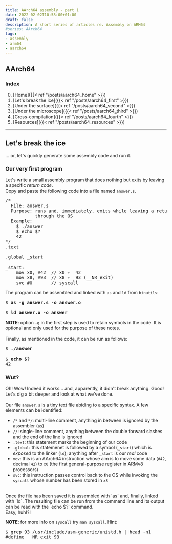 ```yaml
---
title: AArch64 assembly - part 1
date: 2022-02-02T10:58:00+01:00
draft: false
description: A short series of articles re. Assembly on ARM64
#series: AArch64
tags:
- assembly
- arm64
- aarch64
---
```


## AArch64

### Index
0. [Home]({{< ref "/posts/aarch64_home" >}})</br>
1. [Let's break the ice]({{< ref "/posts/aarch64_first" >}})</br>
2. [Under the surface]({{< ref "/posts/aarch64_second" >}})</br>
3. [Under the microscope]({{< ref "/posts/aarch64_third" >}})</br>
4. [Cross-compilation]({{< ref "/posts/aarch64_fourth" >}})</br>
5. [Resources]({{< ref "/posts/aarch64_resources" >}})</br>

----

## Let's break the ice
... or, let's quickly generate some assembly code and run it.</br>

### Our very first program
Let's write a small assembly program that does nothing but exits by leaving a specific *return code*.</br>
Copy and paste the following code into a file named `answer.s`.

<pre>
/*
  File: answer.s
  Purpose: runs and, immediately, exits while leaving a return code that can be displayed
           through the OS
  Example:
    $ ./answer
    $ echo $?
    42
*/
.text

.global _start

_start:
    mov x0, #42  // x0 ←  42
    mov x8, #93  // x8 ←  93 (__NR_exit)
    svc #0       // syscall
</pre>

The program can be assembled and linked with `as` and `ld` from `binutils`:

<pre>
$ <b>as -g answer.s -o answer.o</b>

$ <b>ld answer.o -o answer</b>
</pre>

**NOTE**: option `-g` in the first step is used to retain symbols in the code. It is optional and only used for the purpose of these notes.</br>
</br>
Finally, as mentioned in the code, it can be run as follows:

<pre>
$ <b>./answer</b>

$ <b>echo $?</b>
42
</pre>

### Wut?
Oh! Wow! Indeed it works... and, apparently, it didn't break anything. Good!</br>
Let's dig a bit deeper and look at what we've done.</br>
</br>
Our file `answer.s` is a tiny text file abiding to a specific syntax. A few elements can be identified:
- `/*` and `*/`: multi-line comment, anything in between is ignored by the assembler (`as`)
- `//`: single-line comment, anything between the double forward slashes and the end of the line is ignored
- `.text`: this statement marks the beginning of our code
- `.global`: this statemenet is followed by a symbol (`_start`) which is *exposed* to the linker (`ld`); anything after `_start` is our *real* code
- `mov`: this is an AArch64 instruction whose aim is to move some data (`#42`, decimal `42`) to `x0` (the first general-purpose register in ARMv8 processors)
- `svc`: this instruction passes control back to the OS while invoking the `syscall` whose number has been stored in `x8`
</br>
Once the file has been saved it is assembled with `as` and, finally, linked with `ld`. The resulting file can be run from the command line and its output can be read with the `echo $?` command.</br>
Easy, huh!?!</br>

**NOTE**: for more info on `syscall` try `man syscall`. Hint:

<pre>
$ grep 93 /usr/include/asm-generic/unistd.h | head -n1
#define __NR_exit 93
</pre>

